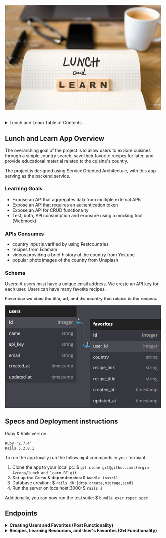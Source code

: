 ![alt text](app/assets/LnL_logo.webp)

<br>
<details>
  <summary>Lunch and Learn Table of Contents</summary>
  <ul list-style-position="inside">
    <li>
      <a href="#lunch-and-learn-app-overview">Lunch and Learn App Overview</a>
      <ul>
        <li><a href="#learning-goals">Learning Goals</a></li>
        <li><a href="#apis-consumed">APIs Consumed</a></li>
        <li><a href="#schema">Schema</a></li>
      </ul>
    </li>
    <li>
      <a href="#specs-and-deployment-instructions">Specs and Deployment instructions</a>
    </li>
    <li>
      <a href="#usage">Usage</a>
      <ul>
        <li><a href="#endpoints">Endpoints</a></li>
      </ul>
    </li>
  </ul>
</details>

<!-- LUNCH AND LEARN APP OVERVIEW -->
## Lunch and Learn App Overview
The overarching goal of the project is to allow users to explore cuisines through a simple country search, save their favorite recipes for later, and provide educational material related to the cuisine's country. 

The project is designed using Service Oriented Architecture, with this app serving as the backend service.

### Learning Goals
<ul>
  <li>Expose an API that aggregates data from multiple external APIs</li>
  <li>Expose an API that requires an authentication token</li>
  <li>Expose an API for CRUD functionality</li>
  <li>Test, both, API consumption and exposure using a mocking tool (Webmock)</li>
</ul>

### APIs Consumes
<ul>
  <li>country input is varified by using Restcountries</li>
  <li>recipes from Edamam</li>
  <li>videos providing a brief history of the country from Youtube</li>
  <li>popular photo images of the country from Unsplash</li>
</ul>

### Schema
Users: A users must have a unique email address. We create an API key for each user. Users can have many favorite recipes. 

Favorites: we store the title, url, and the country that relates to the recipes.  

![alt text](app/assets/Readme_Lunch_N_Learn_Schema.png)

<!-- SPECS AND DEPLOYMENT INSTRUCTIONS -->
## Specs and Deployment instructions
Ruby & Rails version:
  ```
  Ruby '2.7.4'
  Rails 5.2.8.1
  ```

To run the app locally run the following 4 commands in your termianl :
1. Clone the app to your local pc: $ ```git clone git@github.com:Sergio-Azcona/lunch_and_learn_BE.git```
2. Set up the Gems & dependencies:  $ ```bundle install```
3. Database creation: $ ```rails db:{drop,create,migrage,seed}```
4. Run the server on localhost:3000: $ ```rails s```

Additionally, you can now run the test suite: $ ```bundle exec rspec spec```

## Endpoints

<details close>
  <summary><strong>Creating Users and Favorites (Post Functionality)</strong></summary>
  <details>
    <summary><strong>Users</strong></summary>
    Creating a user:
    <ul style="list-style-type: none">
      <li>Users require a name and unique email address</li>
      <li>API Endpoint: <i>http://localhost:3000/api/v1/users </i></li>
    </ul>
    Request/Response:
    <ul style="list-style-type: none">
      <li>Happy Path - User is SUCCESSFULLY created</li>
      <img src="app/assets/users_create/user_create_happy_path.png">
      <li>Sad Path - User was NOT created</li>
      <img src="app/assets/users_create/user_create_sad_path.png">
    </ul>
  </details>
  <details>
    <summary><strong>Favorites</strong></summary>
    Creating a favorite:
    <ul style="list-style-type: none">
      <li>data required: recipe title, recipe url, country and user's api key</li>
      <li>API Endpoint: <i>http://localhost:3000/api/v1/favorites</i></li>
    </ul>
    Request/Response:
    <ul style="list-style-type: none">
      <li>Happy Path - favorite is SUCCESSFULLY created</li>
      <img src="app/assets/favorites_create/favorite_happy_path.png">
      <li>Sad Path - favorite was NOT created</li>
      <img src="app/assets/favorites_create/favorite_sad_path.png">
    </ul>
  </details>
</details>

<details close>
 <summary><strong>Recipes, Learning Resources, and User's Favorites (Get Functionality)</strong></summary>
  <br>
  <details>
  <summary><strong>Recipes</strong></summary>
    <strong>Happy Paths</strong> 
    Recipes can be search by country or by letting the app select a country for them. <br>
    <ul>
      <li>Searching by country: pass a country name as a query param to the endpoint<br> 
      <i>http://localhost:3000/api/v1/recipes?country=country_name</i></li>
      <li>example: search results for thailand: <br> 
      <i>http://localhost:3000/api/v1/recipes?country=thailand</i></li>
      <img src="app/assets/recipes/recipes_happy_path.png">
      <li>Random Searching: no country is passed in the query parms; endpoint<br> 
      <i>http://localhost:3000/api/v1/recipes</i></li>
        <img src="app/assets/recipes/recipes_random_country.png">
      <li>Random Searching: no country is passed in the query parms; endpoint<br> 
    </ul>
    <hr>
    <ul>
      <strong>Sad Paths</strong>:
      <li>Response when a country name is invalid:</li> 
      <img src="app/assets/recipes/recipes_invalid_country_name.png">
      <li>Note: in the event that no recipes exest, an empty data array is returned </li> 
    </ul>
  </details>
  <br>
  <details>
    <summary><strong>Learning Resources</strong></summary>
    <ul>
      <strong>Happy Paths</strong>:
      <li>Searching by country: pass a country name as a query param to the endpoint (name can partial or full)<br> 
      <i>http://localhost:3000/api/v1/learning_resources?country=country_name</i></li>
      <li>example: search results for marsh, which returns responses for Marshall Islands: <br> 
      <i>http://localhost:3000/api/v1/learning_resources?country=marsh</i></li>
      <img src="app/assets/learning_resources/learning_resources_data_found.png">
      <hr>
      <strong>Sad Paths</strong>:
      <li>Response when a country name is invalid:</li> 
      <img src="app/assets/learning_resources/learning_resources_no_entries.png">
      </ul>
  </details>
  <br>
  <details>
    <summary><strong>User's Favorites</strong></summary>
    <ul>
      <strong>Happy Paths</strong>:
      <li>The url must include the users api_key in the query param<br> 
      <i>http://localhost:3000/api/v1/favorites?api_key=user_api_key</i></li>
      <li>Response when user has favorites: </li>
      <img src="app/assets/user_favorites/user_favorites_has_data.png">
      <li>Response when valid user does not have favorites:</li> 
      <img src="app/assets/user_favorites/user_fav_no_data.png">
    </ul>
    <hr>
    <ul>
      <strong>Sad Paths</strong>:
      <li>Response when no api key or invalid api_key is passed</li>
      <img src="app/assets/user_favorites/user_fav_sad.png">
    </ul>
  </details>
</details>
